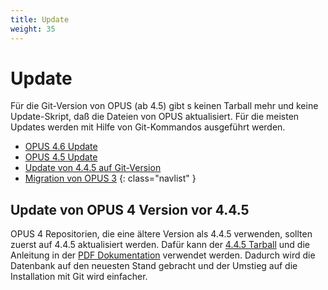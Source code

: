 ```yaml
---
title: Update
weight: 35
---
```


# Update

Für die Git-Version von OPUS (ab 4.5) gibt s keinen Tarball mehr und keine Update-Skript, daß die Dateien von OPUS
aktualisiert. Für die meisten Updates werden mit Hilfe von Git-Kommandos ausgeführt werden.

* [OPUS 4.6 Update](update46.md)
* [OPUS 4.5 Update](update45.md)
* [Update von 4.4.5 auf Git-Version](from445.md)
* [Migration von OPUS 3](../migration.md)
{: class="navlist" }

## Update von OPUS 4 Version vor 4.4.5

OPUS 4 Repositorien, die eine ältere Version als 4.4.5 verwenden, sollten zuerst auf 4.4.5 aktualisiert werden. Dafür
kann der [4.4.5 Tarball][OPUS445] und die Anleitung in der [PDF Dokumentation][OPUS445DOC] verwendet werden. Dadurch
wird die Datenbank auf den neuesten Stand gebracht und der Umstieg auf die Installation mit Git wird einfacher.

[OPUS445]: http://www.kobv.de/entwicklung/software/opus-4/download/
[OPUS445DOC]: http://www.kobv.de/entwicklung/software/opus-4/dokumentation/







